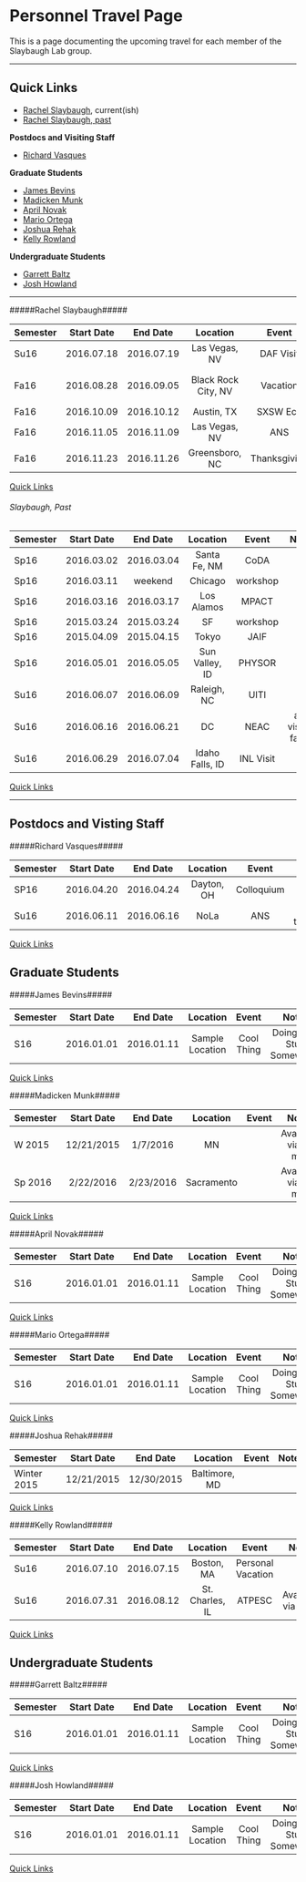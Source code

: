 # Personnel Travel Page

This is a page documenting the upcoming travel for each member of the Slaybaugh Lab group. 

---
## <a name="top">Quick Links ##

* [Rachel Slaybaugh](#rachel-slaybaugh), current(ish)
* [Rachel Slaybaugh, past](#rachel-slaybaugh-past)

**Postdocs and Visiting Staff**

* [Richard Vasques](#richard-vasques)

**Graduate Students**

* [James Bevins](#james-bevins)
* [Madicken Munk](#madicken-munk)
* [April Novak](#april-novak)
* [Mario Ortega](#mario-ortega)
* [Joshua Rehak](#joshua-rehak)
* [Kelly Rowland](#kelly-rowland)

**Undergraduate Students** 

* [Garrett Baltz](#garrett-baltz)
* [Josh Howland](#josh-howland)

---
#####Rachel Slaybaugh#####

| Semester  | Start Date  | End Date | Location | Event | Notes |
| ----------|:-----------:| :-------:| :-------:| :----:| :----:|
| Su16	| 2016.07.18 |	2016.07.19 | Las Vegas, NV   | DAF Visit | | 
| Fa16	| 2016.08.28 |	2016.09.05 | Black Rock City, NV | Vacation | completely out of contact | 
| Fa16	| 2016.10.09 |	2016.10.12 | Austin, TX      | SXSW Eco | |
| Fa16	| 2016.11.05 |	2016.11.09 | Las Vegas, NV   | ANS | |
| Fa16	| 2016.11.23 |	2016.11.26 | Greensboro, NC  | Thanksgiving | |

[Quick Links](#top)

###### <a name="rachel-slaybaugh-past">Slaybaugh, Past #####

| Semester  | Start Date  | End Date | Location | Event | Notes |
| ----------|:-----------:| :-------:| :-------:| :----:| :----:|
| Sp16  | 2016.03.02 | 2016.03.04 | Santa Fe, NM     | CoDA | | 
| Sp16	| 2016.03.11 | 	weekend    | Chicago         | workshop	 | | 
| Sp16	| 2016.03.16 | 	2016.03.17 | Los Alamos      | MPACT	 | | 
| Sp16	| 2015.03.24 | 	2015.03.24 | SF		     | workshop  | | 
| Sp16	| 2015.04.09 |	2015.04.15 | Tokyo           | JAIF      | | 
| Sp16	| 2016.05.01 |	2016.05.05 | Sun Valley, ID  | PHYSOR    | | 
| Su16	| 2016.06.07 |	2016.06.09 | Raleigh, NC     | UITI      | | 	
| Su16	| 2016.06.16 |	2016.06.21 | DC              | NEAC      | also visiting family | 
| Su16	| 2016.06.29 |	2016.07.04 | Idaho Falls, ID | INL Visit | | 


[Quick Links](#top)


---
## Postdocs and Visting Staff ##

#####Richard Vasques#####

| Semester  | Start Date  | End Date | Location | Event | Notes |
| ----------|:-----------:| :-------:| :-------:| :----:| :----:|
| SP16	| 2016.04.20 | 	2016.04.24 | 	Dayton, OH | 	Colloquium	 |  | 
| Su16	| 2016.06.11 |	2016.06.16 | 	NoLa | 	ANS  | dates tentative | 

[Quick Links](#top)

## Graduate Students ##

#####James Bevins#####

| Semester  | Start Date  | End Date | Location | Event | Notes |
| ----------|:-----------:| :-------:| :-------:| :----:| :----:|
| S16	  | 2016.01.01 |	2016.01.11  | 	Sample Location	 | Cool Thing | Doing Cool Stuff Somewhere |  

[Quick Links](#top)

#####Madicken Munk#####

| Semester  | Start Date  | End Date | Location | Event | Notes |
| ----------|:-----------:| :-------:| :-------:| :----:| :----:|
| W 2015  | 12/21/2015 | 1/7/2016  | MN	  |   | Available via e-mail  | 
| Sp 2016 | 2/22/2016 | 2/23/2016  | Sacramento  |  | 	Available via e-mail |  

[Quick Links](#top)

#####April Novak#####

| Semester  | Start Date  | End Date | Location | Event | Notes |
| ----------|:-----------:| :-------:| :-------:| :----:| :----:|
| S16	  | 2016.01.01 |	2016.01.11  | 	Sample Location	 | Cool Thing | Doing Cool Stuff Somewhere | 

[Quick Links](#top)

#####Mario Ortega#####

| Semester  | Start Date  | End Date | Location | Event | Notes |
| ----------|:-----------:| :-------:| :-------:| :----:| :----:|
| S16	  | 2016.01.01 |	2016.01.11  | 	Sample Location	 | Cool Thing | Doing Cool Stuff Somewhere | 


[Quick Links](#top)

#####Joshua Rehak#####

| Semester  | Start Date  | End Date | Location | Event | Notes |
| ----------|:-----------:| :-------:| :-------:| :----:| :----:|
| Winter 2015  | 12/21/2015  | 12/30/2015  | Baltimore, MD  |   |   | 


[Quick Links](#top)

#####Kelly Rowland#####

| Semester  | Start Date  | End Date | Location | Event | Notes |
| ----------|:-----------:| :-------:| :-------:| :----:| :----:|
| Su16	 | 2016.07.10  | 2016.07.15  | 	Boston, MA	 |  Personal Vacation | | 
| Su16	 | 2016.07.31  | 2016.08.12  | 	St. Charles, IL	 | ATPESC | Available via Email | 


[Quick Links](#top)

## Undergraduate Students ##

#####Garrett Baltz#####

| Semester  | Start Date  | End Date | Location | Event | Notes |
| ----------|:-----------:| :-------:| :-------:| :----:| :----:|
| S16	  | 2016.01.01 |	2016.01.11  | 	Sample Location	 | Cool Thing | Doing Cool Stuff Somewhere | 


[Quick Links](#top)

#####Josh Howland#####

| Semester  | Start Date  | End Date | Location | Event | Notes |
| ----------|:-----------:| :-------:| :-------:| :----:| :----:|
| S16	  | 2016.01.01 |	2016.01.11  | 	Sample Location	 | Cool Thing | Doing Cool Stuff Somewhere | 

[Quick Links](#top)

